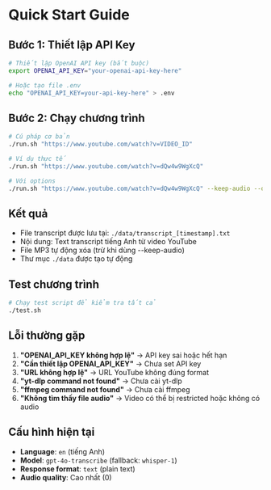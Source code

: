 # Quick Start Guide

## Bước 1: Thiết lập API Key
```bash
# Thiết lập OpenAI API key (bắt buộc)
export OPENAI_API_KEY="your-openai-api-key-here"

# Hoặc tạo file .env
echo "OPENAI_API_KEY=your-api-key-here" > .env
```

## Bước 2: Chạy chương trình
```bash
# Cú pháp cơ bản
./run.sh "https://www.youtube.com/watch?v=VIDEO_ID"

# Ví dụ thực tế
./run.sh "https://www.youtube.com/watch?v=dQw4w9WgXcQ"

# Với options
./run.sh "https://www.youtube.com/watch?v=dQw4w9WgXcQ" --keep-audio --output ./transcripts
```

## Kết quả
- File transcript được lưu tại: `./data/transcript_[timestamp].txt`
- Nội dung: Text transcript tiếng Anh từ video YouTube
- File MP3 tự động xóa (trừ khi dùng --keep-audio)
- Thư mục `./data` được tạo tự động

## Test chương trình
```bash
# Chạy test script để kiểm tra tất cả
./test.sh
```

## Lỗi thường gặp
1. **"OPENAI_API_KEY không hợp lệ"** → API key sai hoặc hết hạn
2. **"Cần thiết lập OPENAI_API_KEY"** → Chưa set API key
3. **"URL không hợp lệ"** → URL YouTube không đúng format
4. **"yt-dlp command not found"** → Chưa cài yt-dlp
5. **"ffmpeg command not found"** → Chưa cài ffmpeg
6. **"Không tìm thấy file audio"** → Video có thể bị restricted hoặc không có audio

## Cấu hình hiện tại
- **Language**: `en` (tiếng Anh)
- **Model**: `gpt-4o-transcribe` (fallback: `whisper-1`)
- **Response format**: `text` (plain text)
- **Audio quality**: Cao nhất (0)
